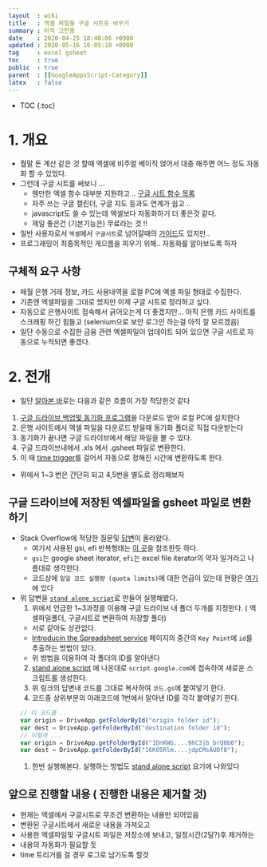 ```yaml
---
layout  : wiki
title   : 엑셀 파일을 구글 시트로 바꾸기 
summary : 아직 고민중 
date    : 2020-04-25 18:48:06 +0900
updated : 2020-05-16 16:05:18 +0900
tag     : excel gsheet 
toc     : true
public  : true
parent  : [[GoogleAppsScript-Category]] 
latex   : false
---
```

* TOC
{:toc}

# 1. 개요

* 월말 돈 계산 같은 것 할때 엑셀에 비주얼 베이직 얹어서 대충 해주면 어느 정도 자동화 할 수 있었다.
* 그런데 구글 시트를 써보니 ...
  * 웬만한 엑셀 함수 대부분 지원하고 .. [구글 시트 함수 목록](https://support.google.com/docs/table/25273)
  * 자주 쓰는 구글 캘린더, 구글 지도 등과도 연계가 쉽고 ..
  * javascript도 쓸 수 있는데 엑셀보다 자동화하기 더 좋은것 같다.
  * 제일 좋은건 (기본기능은) 무료라는 것 !!  
* 일반 사용자로서 `엑셀`에서 `구글시트`로 넘어갈때의 [가이드](https://support.google.com/a/users/answer/9331278)도 있지만..
* 프로그래밍이 최종목적인 게으름을 피우기 위해.. 자동화를 알아보도록 하자

## 구체적 요구 사항

* 매월 은행 거래 정보, 카드 사용내역을 로컬 PC에 엑셀 파일 형태로 수집한다.
* 기존엔 엑셀파일을 그대로 썼지만 이제 구글 시트로 정리하고 싶다.
* 자동으로 은행사이트 접속해서 긁어오는게 더 좋겠지만... 아직 은행 카드 사이트를 스크래핑 하긴 힘들고 (selenium으로 보안 로그인 하는걸 아직 잘 모르겠음)
* 일단 수동으로 수집한 금융 관련 엑셀파일이 업데이트 되어 있으면 구글 시트로 자동으로 누적되면 좋겠다.

# 2. 전개

*  일단 [알아본 바]( /blog/2020/04/18/todays-ideas/index.html )로는 다음과 같은 흐름이 가장 적당한것 같다
  1. [구글 드라이브 백업및 동기화 프로그램](https://www.google.com/intl/ko_ALL/drive/download/backup-and-sync/)을 다운로드 받아 로컬 PC에 설치한다
  2. 은행 사이트에서 엑셀 파일을 다운로드 받을때 동기화 폴더로 직접 다운받는다
  3. 동기화가 끝나면 구글 드라이브에서 해당 파일을 볼 수 있다.
  4. 구글 드라이브내에서 .xls 에서 .gsheet 파일로 변환한다. 
  5. 이 때 [time trigger](https://developers.google.com/apps-script/guides/triggers/installable#time-driven_triggers)를 걸어서 자동으로 정해진 시간에 변환하도록 한다.

* 위에서 1~3 번은 간단히 되고 4,5번을 별도로 정리해보자

## 구글 드라이브에 저장된 엑셀파일을 gsheet 파일로 변환하기

* Stack Overflow에 적당한 질문및 [답변](https://stackoverflow.com/a/49265306/9457247)이 올라왔다.
  * 여기서 사용된 gsi, efi 반복형태는 [이 곳](https://developers.google.com/apps-script/reference/drive/file-iterator)을 참조한듯 하다.
  * `gsi`는 google sheet iterator, `efi`는 excel file iterator의 약자 일거라고 나름대로 생각한다.
  * 코드상에 `일일 코드 실행량 (quota limits)`에 대한 언급이 있는데 현황은 [여기](https://developers.google.com/apps-script/guides/services/quotas)에 있다
* 위 답변을 [`stand alone script`](https://script.google.com/d/1hXTwkOlL_vXyPA3eLr2m_v2ODr9xywaXM_iRxwyzXINC_ON8r9j8fUxs/edit)로 만들어 실행해봤다.
  1. 위에서 언급한 1~3과정을 이용해 구글 드라이브 내 폴더 두개를 지정한다. ( 엑셀파일폴더, 구글시트로 변환하여 저장할 폴더) 
    * 서로 같아도 상관없다.
    * [Introducin the Spreadsheet service](https://codelabs.developers.google.com/codelabs/apps-script-fundamentals-2/#1) 페이지의 중간의 `Key Point`에 `id`를 추출하는 방법이 있다.
    * 위 방법을 이용하여 각 폴더의 ID를 알아낸다
  2. [stand alone script](https://developers.google.com/apps-script/guides/standalone) 에 나온대로 `script.google.com`에 접속하여 새로운 스크립트를 생성한다.
  3. 위 링크의 답변내 코드를 그대로 복사하여 `코드.gs`에 붙여넣기 한다.
  4. 코드중 상위부분의 아래코드에 1번에서 알아낸 ID를 각각 붙여넣기 한다.
  ```js
  // 이 코드를 ..
  var origin = DriveApp.getFolderById("origin folder id");
  var dest = DriveApp.getFolderById("destination folder id");
  // 이렇게 ...
  var origin = DriveApp.getFolderById("1DnKWG....9hC3jb_brQ8b0");
  var dest = DriveApp.getFolderById("16K05Rlm....jdpCMsAUOf8");
  ```
  1. 한번 실행해본다. 실행하는 방법도 [stand alone script](https://developers.google.com/apps-script/guides/standalone#running_a_standalone_script) 요기에 나와있다
 
## 앞으로 진행할 내용 ( 진행한 내용은 제거할 것)

* 현재는 엑셀에서 구글시트로 무조건 변환하는 내용만 되어있음
* 변환된 구글시트에서 새로운 내용을 가져오고 
* 사용한 엑셀파일및 구글시트 파일은 저장소에 보내고, 일정시간(2달?)후 제거하는 
* 내용의 자동화가 필요할 듯
* time 트리거를 걸 경우 로그로 남기도록 할것

